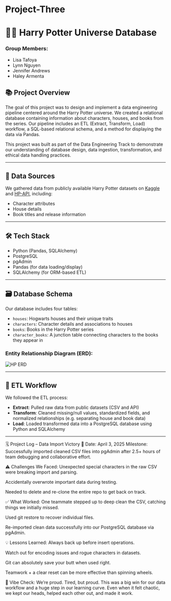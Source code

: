 # Project-Three
# 🧙‍♀️ Harry Potter Universe Database

### Group Members:
- Lisa Tafoya
- Lynn Nguyen
- Jennifer Andrews
- Haley Armenta

## 📚 Project Overview
The goal of this project was to design and implement a data engineering pipeline centered around the Harry Potter universe. We created a relational database containing information about characters, houses, and books from the series. Our pipeline includes an ETL (Extract, Transform, Load) workflow, a SQL-based relational schema, and a method for displaying the data via Pandas.

This project was built as part of the Data Engineering Track to demonstrate our understanding of database design, data ingestion, transformation, and ethical data handling practices.

---

## 🧩 Data Sources
We gathered data from publicly available Harry Potter datasets on [Kaggle]([https://www.kaggle.com](https://www.kaggle.com/datasets/gulsahdemiryurek/harry-potter-dataset)) and [HP-API]( https://github.com/KostaSav/hp-api/tree/master), including:
- Character attributes
- House details
- Book titles and release information

---

## 🛠️ Tech Stack
- Python (Pandas, SQLAlchemy)
- PostgreSQL
- pgAdmin
- Pandas (for data loading/display)
- SQLAlchemy (for ORM-based ETL)

---

## 🗃️ Database Schema
Our database includes four tables:
- `houses`: Hogwarts houses and their unique traits
- `characters`: Character details and associations to houses
- `books`: Books in the Harry Potter series
- `character_books`: A junction table connecting characters to the books they appear in

### Entity Relationship Diagram (ERD):
![HP ERD]([https://github.com/user-attachments/assets/7826bd9e-dce8-49b8-897a-0e445f5601bb](https://github.com/jandrews2330/Project-Three/blob/main/HP_Database_ERD.png))

---

## 🔄 ETL Workflow
We followed the ETL process:
- **Extract**: Pulled raw data from public datasets (CSV and API)
- **Transform**: Cleaned missing/null values, standardized fields, and normalized relationships (e.g. separating house and book data)
- **Load**: Loaded transformed data into a PostgreSQL database using Python and SQLAlchemy

---

🗓️ Project Log – Data Import Victory 🚀
Date: April 3, 2025
Milestone: Successfully imported cleaned CSV files into pgAdmin after 2.5+ hours of team debugging and collaborative effort.

⚠️ Challenges We Faced:
Unexpected special characters in the raw CSV were breaking import and parsing.

Accidentally overwrote important data during testing.

Needed to delete and re-clone the entire repo to get back on track.

✅ What Worked:
One teammate stepped up to deep clean the CSV, catching things we initially missed.

Used git restore to recover individual files.

Re-imported clean data successfully into our PostgreSQL database via pgAdmin.

💡 Lessons Learned:
Always back up before insert operations.

Watch out for encoding issues and rogue characters in datasets.

Git can absolutely save your butt when used right.

Teamwork + a clear reset can be more effective than spinning wheels.

💪 Vibe Check:
We’re proud. Tired, but proud. This was a big win for our data workflow and a huge step in our learning curve.
Even when it felt chaotic, we kept our heads, helped each other out, and made it work.


